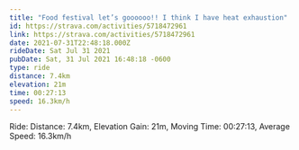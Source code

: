 ```yaml
---
title: "Food festival let’s goooooo!! I think I have heat exhaustion"
id: https://strava.com/activities/5718472961
link: https://strava.com/activities/5718472961
date: 2021-07-31T22:48:18.000Z
rideDate: Sat Jul 31 2021
pubDate: Sat, 31 Jul 2021 16:48:18 -0600
type: ride
distance: 7.4km
elevation: 21m
time: 00:27:13
speed: 16.3km/h
---
```

Ride: Distance: 7.4km, Elevation Gain: 21m, Moving Time: 00:27:13, Average Speed: 16.3km/h